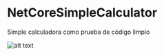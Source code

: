 # NetCoreSimpleCalculator
Simple calculadora como prueba de código limpio

![alt text](https://github.com/selvinmedina/NetCoreSimpleCalculator/blob/master/imagen/SimpleCalculator.png?raw=true)
